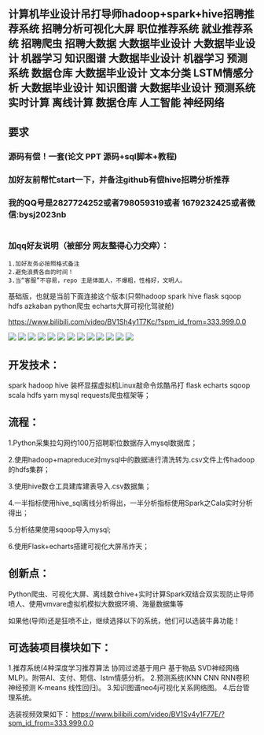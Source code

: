## 计算机毕业设计吊打导师hadoop+spark+hive招聘推荐系统 招聘分析可视化大屏 职位推荐系统 就业推荐系统 招聘爬虫 招聘大数据 大数据毕业设计 大数据毕业设计 机器学习 知识图谱 大数据毕业设计 机器学习 预测系统 数据仓库 大数据毕业设计 文本分类 LSTM情感分析 大数据毕业设计 知识图谱 大数据毕业设计 预测系统 实时计算 离线计算 数据仓库 人工智能 神经网络

## 要求
### 源码有偿！一套(论文 PPT 源码+sql脚本+教程)

### 
### 加好友前帮忙start一下，并备注github有偿hive招聘分析推荐
### 我的QQ号是2827724252或者798059319或者 1679232425或者微信:bysj2023nb

# 

### 加qq好友说明（被部分 网友整得心力交瘁）：
    1.加好友务必按照格式备注
    2.避免浪费各自的时间！
    3.当“客服”不容易，repo 主是体面人，不爆粗，性格好，文明人。

基础版，也就是当前下面连接这个版本(只带hadoop spark hive flask sqoop  hdfs azkaban python爬虫 echarts大屏可视化驾驶舱)

https://www.bilibili.com/video/BV1Sh4y1T7Kc/?spm_id_from=333.999.0.0

![](1.png)
![](2.png)
![](3.png)
![](4.png)
![](5.png)
![](6.png)
![](7.png)
![](8.png)
![](9.png)
![](10.png)
![](11.png)
![](12.png)
![](13.png)
## 开发技术：
spark hadoop hive 装杯显摆虚拟机Linux敲命令炫酷吊打 flask echarts sqoop scala hdfs yarn mysql requests爬虫框架等；

## 流程： 

1.Python采集拉勾网约100万招聘职位数据存入mysql数据库；

2.使用hadoop+mapreduce对mysql中的数据进行清洗转为.csv文件上传hadoop的hdfs集群；

3.使用hive数仓工具建库建表导入.csv数据集；

4.一半指标使用hive_sql离线分析得出，一半分析指标使用Spark之Cala实时分析得出；

5.分析结果使用sqoop导入mysql;

6.使用Flask+echarts搭建可视化大屏吊炸天；


## 创新点：
Python爬虫、可视化大屏、离线数仓hive+实时计算Spark双结合双实现防止导师喷人、使用vmvare虚拟机模拟大数据环境、海量数据集等


如果他(导师)还是狂喷不止，继续选择以下的系统，他们可以选装牛鼻功能！

## 可选装项目模块如下：
1.推荐系统(4种深度学习推荐算法 协同过滤基于用户 基于物品 SVD神经网络 MLP)。附带AI、支付、短信、lstm情感分析。
2.预测系统(KNN CNN RNN卷积神经预测 K-means 线性回归)。
3.知识图谱neo4j可视化关系网络图。
4.后台管理系统。


选装视频效果如下：
https://www.bilibili.com/video/BV1Sv4y1F77E/?spm_id_from=333.999.0.0


















